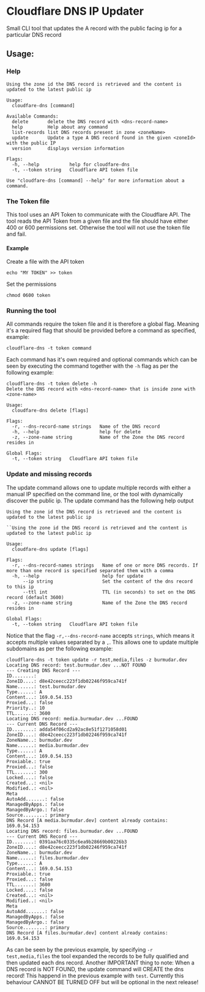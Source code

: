 # Cloudflare DNS IP Updater
Small CLI tool that updates the A record with the public facing ip for a particular DNS record

## Usage:

### Help
```
Using the zone id the DNS record is retrieved and the content is updated to the latest public ip

Usage:
  cloudfare-dns [command]

Available Commands:
  delete       delete the DNS record with <dns-record-name>
  help         Help about any command
  list-records list DNS records present in zone <zoneName>
  update       Update a type A DNS record found in the given <zoneId> with the public IP
  version      displays version information

Flags:
  -h, --help           help for cloudfare-dns
  -t, --token string   Cloudflare API token file

Use "cloudfare-dns [command] --help" for more information about a command.
```
### The Token file
This tool uses an API Token to communicate with the Cloudflare API. The tool reads the API Token from a given file and the file
should have either 400 or 600 permissions set. Otherwise the tool will not use the token file and fail.

#### Example
Create a file with the API token
```
echo "MY TOKEN" >> token
```
Set the permissions
```
chmod 0600 token
```

### Running the tool
All commands require the token file and it is therefore a global flag. Meaning it's a required flag that should be provided before a command as specified, example:
```
cloudflare-dns -t token command
```

Each command has it's own required and optional commands which can be seen by executing the command together with the `-h` flag as per the following example:
```
cloudflare-dns -t token delete -h
Delete the DNS record with <dns-record-name> that is inside zone with <zone-name>

Usage:
  cloudfare-dns delete [flags]

Flags:
  -r, --dns-record-name strings   Name of the DNS record
  -h, --help                      help for delete
  -z, --zone-name string          Name of the Zone the DNS record resides in

Global Flags:
  -t, --token string   Cloudflare API token file
```
### Update and missing records
The update command allows one to update multiple records with either a manual IP specified on the command line, or the tool with dynamically discover the public ip. The update command has the following help output
```
Using the zone id the DNS record is retrieved and the content is updated to the latest public ip

``Using the zone id the DNS record is retrieved and the content is updated to the latest public ip

Usage:
  cloudfare-dns update [flags]

Flags:
  -r, --dns-record-names strings   Name of one or more DNS records. If more than one record is specified separated them with a comma
  -h, --help                       help for update
      --ip string                  Set the content of the dns record to this ip
      --ttl int                    TTL (in seconds) to set on the DNS record (default 3600)
  -z, --zone-name string           Name of the Zone the DNS record resides in

Global Flags:
  -t, --token string   Cloudflare API token file
```
Notice that the flag `-r,--dns-record-name` accepts `strings`, which means it accepts multiple values separated by a `,`. This allows one to update multiple subdomains as per the following example:
```
cloudflare-dns -t token update -r test,media,files -z burmudar.dev
Locating DNS record: test.burmudar.dev ...NOT FOUND
--- Creating DNS Record ---
ID........:
ZoneID....: d8e42ceecc223f1db02246f959ca741f
Name......: test.burmudar.dev
Type......: A
Content...: 169.0.54.153
Proxied...: false
Priority..: 10
TTL.......: 3600
Locating DNS record: media.burmudar.dev ...FOUND
--- Current DNS Record ---
ID........: adda54f06cd2a92ac8e51f1271058d01
ZoneID....: d8e42ceecc223f1db02246f959ca741f
ZoneName..: burmudar.dev
Name......: media.burmudar.dev
Type......: A
Content...: 169.0.54.153
Proxiable.: true
Proxied...: false
TTL.......: 300
Locked....: false
Created...: <nil>
Modified..: <nil>
Meta
AutoAdd.......: false
ManagedByApps.: false
ManagedByArgo.: false
Source........: primary
DNS Record [A media.burmudar.dev] content already contains: 169.0.54.153
Locating DNS record: files.burmudar.dev ...FOUND
--- Current DNS Record ---
ID........: 0391aa76c0335c6ea9b28669b00226b3
ZoneID....: d8e42ceecc223f1db02246f959ca741f
ZoneName..: burmudar.dev
Name......: files.burmudar.dev
Type......: A
Content...: 169.0.54.153
Proxiable.: true
Proxied...: false
TTL.......: 3600
Locked....: false
Created...: <nil>
Modified..: <nil>
Meta
AutoAdd.......: false
ManagedByApps.: false
ManagedByArgo.: false
Source........: primary
DNS Record [A files.burmudar.dev] content already contains: 169.0.54.153
```
As can be seen by the previous example, by specifying `-r test,media,files` the tool expanded the records to be fully qualified and then updated each dns record.
Another IMPORTANT thing to note: When a DNS record is NOT FOUND, the update command will CREATE the dns record! This happend in the previous example with `test`. Currently this behaviour CANNOT BE TURNED OFF but will be optional in the next release!

